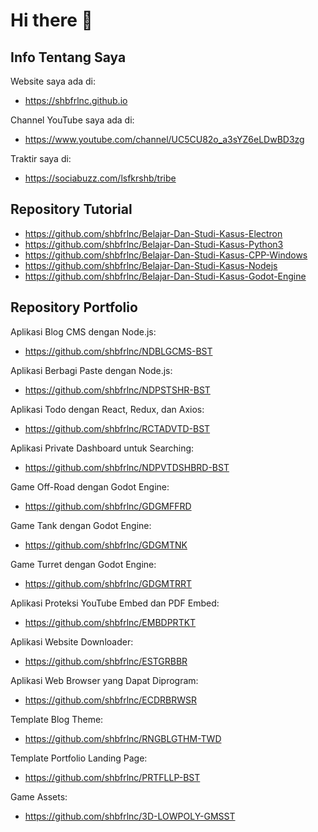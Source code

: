 # Hi there 👋

## Info Tentang Saya

Website saya ada di:

- https://shbfrlnc.github.io

Channel YouTube saya ada di:

- https://www.youtube.com/channel/UC5CU82o_a3sYZ6eLDwBD3zg

Traktir saya di:

- https://sociabuzz.com/lsfkrshb/tribe

## Repository Tutorial

- https://github.com/shbfrlnc/Belajar-Dan-Studi-Kasus-Electron
- https://github.com/shbfrlnc/Belajar-Dan-Studi-Kasus-Python3
- https://github.com/shbfrlnc/Belajar-Dan-Studi-Kasus-CPP-Windows
- https://github.com/shbfrlnc/Belajar-Dan-Studi-Kasus-Nodejs
- https://github.com/shbfrlnc/Belajar-Dan-Studi-Kasus-Godot-Engine

## Repository Portfolio

Aplikasi Blog CMS dengan Node.js:

- https://github.com/shbfrlnc/NDBLGCMS-BST

Aplikasi Berbagi Paste dengan Node.js:

- https://github.com/shbfrlnc/NDPSTSHR-BST

Aplikasi Todo dengan React, Redux, dan Axios: 

- https://github.com/shbfrlnc/RCTADVTD-BST

Aplikasi Private Dashboard untuk Searching:

- https://github.com/shbfrlnc/NDPVTDSHBRD-BST

Game Off-Road dengan Godot Engine:

- https://github.com/shbfrlnc/GDGMFFRD

Game Tank dengan Godot Engine:

- https://github.com/shbfrlnc/GDGMTNK

Game Turret dengan Godot Engine:

- https://github.com/shbfrlnc/GDGMTRRT

Aplikasi Proteksi YouTube Embed dan PDF Embed:

- https://github.com/shbfrlnc/EMBDPRTKT

Aplikasi Website Downloader:

- https://github.com/shbfrlnc/ESTGRBBR

Aplikasi Web Browser yang Dapat Diprogram:

- https://github.com/shbfrlnc/ECDRBRWSR

Template Blog Theme: 

- https://github.com/shbfrlnc/RNGBLGTHM-TWD

Template Portfolio Landing Page: 

- https://github.com/shbfrlnc/PRTFLLP-BST

Game Assets:

- https://github.com/shbfrlnc/3D-LOWPOLY-GMSST


